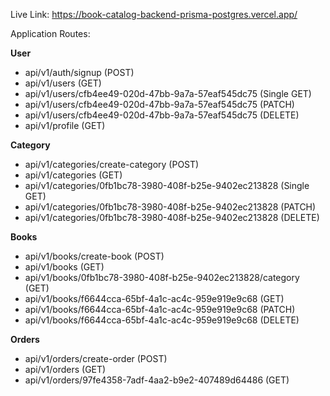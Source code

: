 Live Link: https://book-catalog-backend-prisma-postgres.vercel.app/

Application Routes:

**User**

- api/v1/auth/signup (POST)
- api/v1/users (GET)
- api/v1/users/cfb4ee49-020d-47bb-9a7a-57eaf545dc75 (Single GET)
- api/v1/users/cfb4ee49-020d-47bb-9a7a-57eaf545dc75 (PATCH)
- api/v1/users/cfb4ee49-020d-47bb-9a7a-57eaf545dc75 (DELETE)
- api/v1/profile (GET)

**Category**

- api/v1/categories/create-category (POST)
- api/v1/categories (GET)
- api/v1/categories/0fb1bc78-3980-408f-b25e-9402ec213828 (Single GET)
- api/v1/categories/0fb1bc78-3980-408f-b25e-9402ec213828 (PATCH)
- api/v1/categories/0fb1bc78-3980-408f-b25e-9402ec213828 (DELETE)

**Books**

- api/v1/books/create-book (POST)
- api/v1/books (GET)
- api/v1/books/0fb1bc78-3980-408f-b25e-9402ec213828/category (GET)
- api/v1/books/f6644cca-65bf-4a1c-ac4c-959e919e9c68 (GET)
- api/v1/books/f6644cca-65bf-4a1c-ac4c-959e919e9c68 (PATCH)
- api/v1/books/f6644cca-65bf-4a1c-ac4c-959e919e9c68 (DELETE)

**Orders**

- api/v1/orders/create-order (POST)
- api/v1/orders (GET)
- api/v1/orders/97fe4358-7adf-4aa2-b9e2-407489d64486 (GET)
